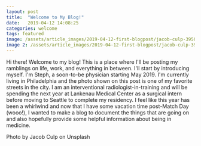 ```yaml
--- 
layout: post
title:  "Welcome to My Blog!"
date:   2019-04-12 14:08:25
categories: welcome
tags: featured
image: /assets/article_images/2019-04-12-first-blogpost/jacob-culp-395062-unsplash.JPG
image 2: /assets/article_images/2019-04-12-first-blogpost/jacob-culp-395062-unsplash_mobile.JPG
---
```


Hi there! Welcome to my blog! This is a place where I'll be posting my ramblings on life, work, and everything in between. I'll start by introducing myself. I'm Steph, a soon-to-be physician starting May 2019. I'm currently living in Philadelphia and the photo shown on this post is one of my favorite streets in the city. I am an interventional radiologist-in-training and will be spending the next year at Lankenau Medical Center as a surgical intern before moving to Seattle to complete my residency. I feel like this year has been a whirlwind and now that I have some vacation time post-Match Day (wooo!), I wanted to make a blog to document the things that are going on and also hopefully provide some helpful information about being in medicine. 

Photo by Jacob Culp on Unsplash